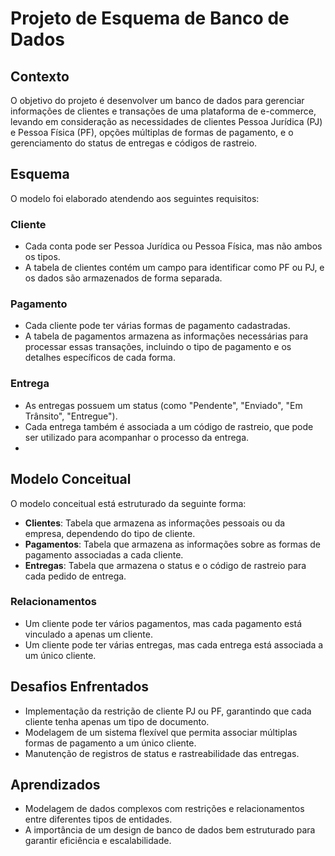 # Projeto de Esquema de Banco de Dados
## Contexto
O objetivo do projeto é desenvolver um banco de dados para gerenciar informações de clientes e transações de uma plataforma de e-commerce, levando em consideração as necessidades de clientes Pessoa Jurídica (PJ) e Pessoa Física (PF), opções múltiplas de formas de pagamento, e o gerenciamento do status de entregas e códigos de rastreio.
## Esquema
O modelo foi elaborado atendendo aos seguintes requisitos:
### Cliente
- Cada conta pode ser Pessoa Jurídica ou Pessoa Física, mas não ambos os tipos.
- A tabela de clientes contém um campo para identificar como PF ou PJ, e os dados são armazenados de forma separada.

### Pagamento
- Cada cliente pode ter várias formas de pagamento cadastradas.
- A tabela de pagamentos armazena as informações necessárias para processar essas transações, incluindo o tipo de pagamento e os detalhes específicos de cada forma.
### Entrega
- As entregas possuem um status (como "Pendente", "Enviado", "Em Trânsito", "Entregue").
- Cada entrega também é associada a um código de rastreio, que pode ser utilizado para acompanhar o processo da entrega.
- 
## Modelo Conceitual
O modelo conceitual está estruturado da seguinte forma:

- **Clientes**: Tabela que armazena as informações pessoais ou da empresa, dependendo do tipo de cliente.
- **Pagamentos**: Tabela que armazena as informações sobre as formas de pagamento associadas a cada cliente.
- **Entregas**: Tabela que armazena o status e o código de rastreio para cada pedido de entrega.

### Relacionamentos
- Um cliente pode ter vários pagamentos, mas cada pagamento está vinculado a apenas um cliente.
- Um cliente pode ter várias entregas, mas cada entrega está associada a um único cliente.

## Desafios Enfrentados
- Implementação da restrição de cliente PJ ou PF, garantindo que cada cliente tenha apenas um tipo de documento.
- Modelagem de um sistema flexível que permita associar múltiplas formas de pagamento a um único cliente.
- Manutenção de registros de status e rastreabilidade das entregas.

## Aprendizados
- Modelagem de dados complexos com restrições e relacionamentos entre diferentes tipos de entidades.
- A importância de um design de banco de dados bem estruturado para garantir eficiência e escalabilidade.

